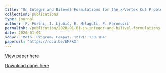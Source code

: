 ```yaml
---
title: "On Integer and Bilevel Formulations for the k-Vertex Cut Problem"
collection: publications
type: journal
author: 'F. Furini, I. Ljubić, E. Malaguti, P. Paronuzzi'
permalink: /publication/2020-01-01-on-integer-and-bilevel-formulations-for-the-k-vertex-cut-problem
date: 2020-01-01
venue: 'Math. Program. Comput. 12(2): 133-164'
paperurl: 'https://rdcu.be/bMFkX'
---
```

[View paper here](https://rdcu.be/bMFkX)

[Download paper here]({{site.url}}/docs/publications/kVertexCut_rev.pdf)
